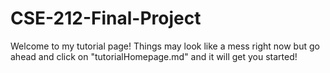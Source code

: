 # CSE-212-Final-Project

Welcome to my tutorial page! Things may look like a mess right now but go ahead and click on "tutorialHomepage.md" and it will get you started!
